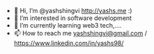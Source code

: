 - 👋 Hi, I’m @yashshingvi http://yashs.me :)
- 👀 I’m interested in software development
- 🌱 I’m currently learning web3 tech,....
- 📫 How to reach me yashshingvi@gmail.com / https://www.linkedin.com/in/yashs98/

<!---
yashshingvi/yashshingvi is a ✨ special ✨ repository because its `README.md` (this file) appears on your GitHub profile.
You can click the Preview link to take a look at your changes.
--->
